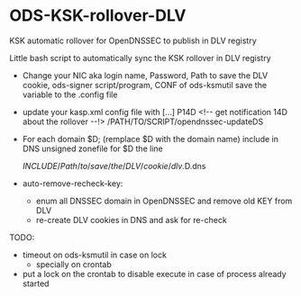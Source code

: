 ODS-KSK-rollover-DLV
====================

KSK automatic rollover for OpenDNSSEC to publish in DLV registry

Little bash script to automatically sync the KSK rollover in DLV registry

* Change your NIC aka login name, Password, Path to save the DLV cookie, ods-signer script/program, CONF of ods-ksmutil
  save the variable to the .config file

* update your kasp.xml config file with 
  <Enforcer>
     [...]
     <RolloverNotification>P14D</RolloverNotification>  <!-- get notification 14D about the rollover --!>
     <DelegationSignerSubmitCommand>/PATH/TO/SCRIPT/opendnssec-updateDS</DelegationSignerSubmitCommand>
  </Enforcer>

* For each domain $D; (remplace $D with the domain name)
  include in DNS unsigned zonefile for $D the line

  $INCLUDE /Path/to/save/the/DLV/cookie/dlv.$D.dns

* auto-remove-recheck-key:
  * enum all DNSSEC domain in OpenDNSSEC and remove old KEY from DLV
  * re-create DLV cookies in DNS and ask for re-check

TODO:
 * timeout on ods-ksmutil in case on lock 
   + specially on crontab
 * put a lock on the crontab to disable execute in case of process already started



